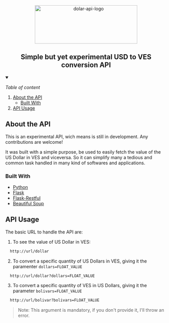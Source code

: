 <div align="center">
  <img src="https://i.ibb.co/jrqYQBq/dolar-api-logo.png" alt="dolar-api-logo" width=320 height=120>
  <h2>Simple but yet experimental USD to VES conversion API</h2>
</div>

<!-- TABLE OF CONTENT -->
<details open="open">
  <summary>
    <p><i>Table of content</i></p>
  </summary>
  
  <ol>
    <li>
      <a href="#about-the-api">About the API</a>
      <ul>
        <li><a href="#built-with">Built With</a></li>
      </ul>
    </li>
    <li><a href="#api-usage">API Usage</a></li>
  </ol>
</details>

## About the API

This is an experimental API, wich means is still in development. Any contributions are welcome! 

It was built with a simple purpose, be used to easily fetch the value of the US Dollar in VES and viceversa. So it can simplify many a tedious and common task handled in many kind of softwares and applications. 

### Built With
- [Python](https://www.python.org/)
- [Flask](https://flask.palletsprojects.com/en/2.0.x/)
- [Flask-Restful](https://flask-restful.readthedocs.io/en/latest/)
- [Beautiful Soup](https://www.crummy.com/software/BeautifulSoup/bs4/doc/)

## API Usage

The basic URL to handle the API are:
1. To see the value of US Dollar in VES:
  ```sh 
    http://url/dollar 
  ```
2. To convert a specific quantity of US Dollars in VES, giving it the paramenter ``` dollars=FLOAT_VALUE ```
  ```sh 
    http://url/dollar?dollars=FLOAT_VALUE 
  ```
3. To convert a specific quantity of VES in US Dollars, giving it the parameter ``` bolivars=FLOAT_VALUE ```
  ```sh 
    http://url/bolivar?bolivars=FLOAT_VALUE 
  ```
  > Note: This argument is mandatory, if you don't provide it, I'll throw an error.
